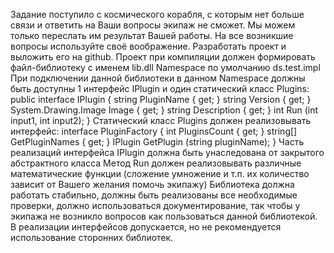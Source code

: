 Задание поступило с космического корабля, с которым нет больше связи и ответить на Ваши вопросы экипаж не сможет. Мы можем только переслать им результат Вашей работы. На все возникшие вопросы используйте своё воображение.
Разработать проект и выложить его на github.
Проект при компиляции должен формировать файл-библиотеку с именем lib.dll
Namespace по умолчанию ds.test.impl
При подключении данной библиотеки в данном Namespace должны быть доступны 1 интерфейс IPlugin и один статический класс Plugins:
public interface IPlugin
{
string PluginName { get; }
string Version { get; }
System.Drawing.Image Image { get; }
string Description { get; }
int Run (int input1, int input2);
}
Статический класс Plugins должен реализовывать интерфейс:
interface PluginFactory
{
int PluginsCount { get; }
string[] GetPluginNames { get; }
IPlugin GetPlugin (string pluginName);
}
Часть реализаций интерфейса IPlugin должна быть унаследована от закрытого абстрактного класса
Метод Run должен реализовывать различные математические функции (сложение умножение и т.п. их количество зависит от Вашего желания помочь экипажу)
Библиотека должна работать стабильно, должны быть реализованы все необходимые проверки, должно использоваться документирование, так чтобы у экипажа не возникло вопросов как пользоваться данной библиотекой.
В реализации интерфейсов допускается, но не рекомендуется использование сторонних библиотек.